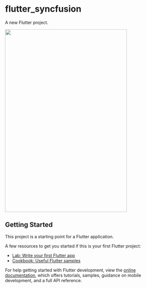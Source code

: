 # flutter_syncfusion

A new Flutter project.

<img src="https://user-images.githubusercontent.com/19665296/220711275-426f1fd0-a523-40c0-9411-11819d6b3620.png" width="400" height="600">

## Getting Started

This project is a starting point for a Flutter application.

A few resources to get you started if this is your first Flutter project:

- [Lab: Write your first Flutter app](https://docs.flutter.dev/get-started/codelab)
- [Cookbook: Useful Flutter samples](https://docs.flutter.dev/cookbook)

For help getting started with Flutter development, view the
[online documentation](https://docs.flutter.dev/), which offers tutorials,
samples, guidance on mobile development, and a full API reference.
